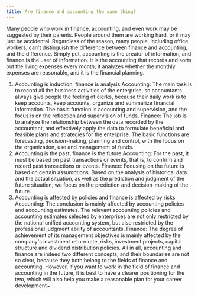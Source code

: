 ```yaml
---
title: Are finance and accounting the same thing?
---
```

Many people who work in finance, accounting, and even work may be suggested by their parents. People around them are working hard, or it may just be accidental.
Regardless of the reason, many people, including office workers, can't distinguish the difference between finance and accounting, and the difference.
Simply put, accounting is the creator of information, and finance is the user of information.
It is the accounting that records and sorts out the living expenses every month; it analyzes whether the monthly expenses are reasonable, and it is the financial planning.
 <!-- more -->
1. Accounting is induction, finance is analysis
Accounting: The main task is to record all the business activities of the enterprise, so accountants always give people the feeling of clerks, because their daily work is to keep accounts, keep accounts, organize and summarize financial information. The basic function is accounting and supervision, and the focus is on the reflection and supervision of funds.
Finance: The job is to analyze the relationship between the data recorded by the accountant, and effectively apply the data to formulate beneficial and feasible plans and strategies for the enterprise. The basic functions are forecasting, decision-making, planning and control, with the focus on the organization, use and management of funds.
2. Accounting is the past, finance is the future
Accounting: For the past, it must be based on past transactions or events, that is, to confirm and record past transactions or events.
Finance: Focusing on the future is based on certain assumptions. Based on the analysis of historical data and the actual situation, as well as the prediction and judgment of the future situation, we focus on the prediction and decision-making of the future.
3. Accounting is affected by policies and finance is affected by risks
Accounting: The conclusion is mainly affected by accounting policies and accounting estimates. The relevant accounting policies and accounting estimates selected by enterprises are not only restricted by the national unified accounting system, but also restricted by the professional judgment ability of accountants.
Finance: The degree of achievement of its management objectives is mainly affected by the company's investment return rate, risks, investment projects, capital structure and dividend distribution policies.
All in all, accounting and finance are indeed two different concepts, and their boundaries are not so clear, because they both belong to the fields of finance and accounting.
However, if you want to work in the field of finance and accounting in the future, it is best to have a clearer positioning for the two, which will also help you make a reasonable plan for your career development~